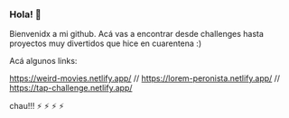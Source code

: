### Hola! 👋

Bienvenidx a mi github. Acá vas a encontrar desde challenges hasta proyectos muy divertidos que hice en cuarentena :)

Acá algunos links:

https://weird-movies.netlify.app/
//
https://lorem-peronista.netlify.app/
//
https://tap-challenge.netlify.app/

chau!!!
⚡
⚡
⚡
⚡

